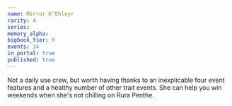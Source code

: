 ```yaml
---
name: Mirror K'Ehleyr
rarity: 4
series:
memory_alpha:
bigbook_tier: 9
events: 14
in_portal: true
published: true
---
```


Not a daily use crew, but worth having thanks to an inexplicable four event features and a healthy number of other trait events. She can help you win weekends when she's not chilling on Rura Penthe.
